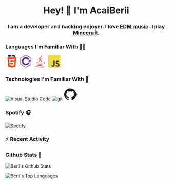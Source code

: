 <!-- Title -->
<h1 align="center">Hey! 👋 I'm AcaiBerii</h1>
<h3 align="center">I am a developer and hacking enjoyer. I love <a href="https://open.spotify.com/genre/edm_dance-page">EDM music</a>. I play <a href="https://www.minecraft.net/">Minecraft</a>.</h3>

### Languages I'm Familiar With 👨‍💻
<img src="https://raw.githubusercontent.com/devicons/devicon/master/icons/html5/html5-original-wordmark.svg" alt="html5" width="40" height="40"/>
<img src="https://raw.githubusercontent.com/devicons/devicon/master/icons/csharp/csharp-line.svg" alt="cs" width="40" height="40"/>
<img src="https://raw.githubusercontent.com/devicons/devicon/master/icons/java/java-plain.svg" alt="cs" width="40" height="40"/>
<img src="https://raw.githubusercontent.com/devicons/devicon/master/icons/javascript/javascript-original.svg" alt="javascript" width="40" height="40"/>

### Technologies I'm Familiar With 🔧
<img src="https://upload.wikimedia.org/wikipedia/commons/thumb/9/9a/Visual_Studio_Code_1.35_icon.svg/1024px-Visual_Studio_Code_1.35_icon.svg.png" alt="Visual Studio Code" width="40" height="40"/>
<img src="https://www.vectorlogo.zone/logos/git-scm/git-scm-icon.svg" alt="git" width="40" height="40"/>
<img src="https://raw.githubusercontent.com/devicons/devicon/master/icons/github/github-original.svg" alt="github" width="40" height="40"/>

### Spotify 🎧
[![Spotify](https://novatorem-b1zrxxjw6.vercel.app/api/spotify)]()

### :zap: Recent Activity
<!--START_SECTION:activity-->
<!--END_SECTION:activity-->

### Github Stats 📄
![Berii's Github Stats](https://github-readme-stats.vercel.app/api?username=AcaiBerii&theme=vue&count_private=true&show_icons=true)

![Berii's Top Languages](https://github-readme-stats.vercel.app/api/top-langs/?username=AcaiBerii&layout=compact&theme=vue)
